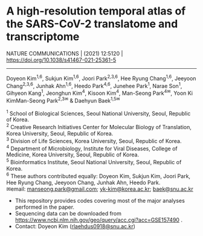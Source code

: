 # A high-resolution temporal atlas of the SARS-CoV-2 translatome and transcriptome
NATURE COMMUNICATIONS | (2021) 12:5120 | https://doi.org/10.1038/s41467-021-25361-5

------------------
Doyeon Kim<sup>1,6</sup>, Sukjun Kim<sup>1,6</sup>, Joori Park<sup>2,3,6</sup>, Hee Ryung Chang<sup>1,6</sup>, Jeeyoon Chang<sup>2,3,6</sup>, Junhak Ahn<sup>1,6</sup>, Heedo Park<sup>4,6</sup>, Junehee Park<sup>1</sup>, Narae Son<sup>1</sup>, Gihyeon Kang<sup>1</sup>, Jeonghun Kim<sup>4</sup>, Kisoon Kim<sup>4</sup>, Man-Seong Park<sup>4✉</sup>, Yoon Ki KimMan-Seong Park<sup>2,3✉</sup> & Daehyun Baek<sup>1,5✉</sup>

<sup>1</sup> School of Biological Sciences, Seoul National University, Seoul, Republic of Korea.  
<sup>2</sup> Creative Research Initiatives Center for Molecular Biology of Translation, Korea University, Seoul, Republic of Korea.  
<sup>3</sup> Division of Life Sciences, Korea University, Seoul, Republic of Korea.  
<sup>4</sup> Department of Microbiology, Institute for Viral Diseases, College of Medicine, Korea University, Seoul, Republic of Korea.  
<sup>5</sup> Bioinformatics Institute, Seoul National University, Seoul, Republic of Korea.  
<sup>6</sup> These authors contributed equally: Doyeon Kim, Sukjun Kim, Joori Park, Hee Ryung Chang, Jeeyoon Chang, Junhak Ahn, Heedo Park.  
✉email: manseong.park@gmail.com; yk-kim@korea.ac.kr; baek@snu.ac.kr

- This repository provides codes covering most of the major analyses performed in the paper.
- Sequencing data can be downloaded from https://www.ncbi.nlm.nih.gov/geo/query/acc.cgi?acc=GSE157490 .
- Contact: Doyeon Kim (rlaehdus0918@snu.ac.kr)